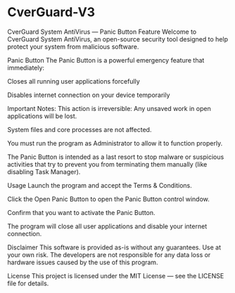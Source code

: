 # CverGuard-V3

CverGuard System AntiVirus — Panic Button Feature
Welcome to CverGuard System AntiVirus, an open-source security tool designed to help protect your system from malicious software.

Panic Button
The Panic Button is a powerful emergency feature that immediately:

Closes all running user applications forcefully

Disables internet connection on your device temporarily

Important Notes:
This action is irreversible: Any unsaved work in open applications will be lost.

System files and core processes are not affected.

You must run the program as Administrator to allow it to function properly.

The Panic Button is intended as a last resort to stop malware or suspicious activities that try to prevent you from terminating them manually (like disabling Task Manager).

Usage
Launch the program and accept the Terms & Conditions.

Click the Open Panic Button to open the Panic Button control window.

Confirm that you want to activate the Panic Button.

The program will close all user applications and disable your internet connection.

Disclaimer
This software is provided as-is without any guarantees. Use at your own risk. The developers are not responsible for any data loss or hardware issues caused by the use of this program.

License
This project is licensed under the MIT License — see the LICENSE file for details.
